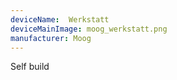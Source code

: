 ```yaml
---
deviceName:  Werkstatt  
deviceMainImage: moog_werkstatt.png    
manufacturer: Moog
---
```


Self build 